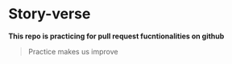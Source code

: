 # Story-verse
**This repo is practicing for pull request fucntionalities on github**
>Practice makes us improve
